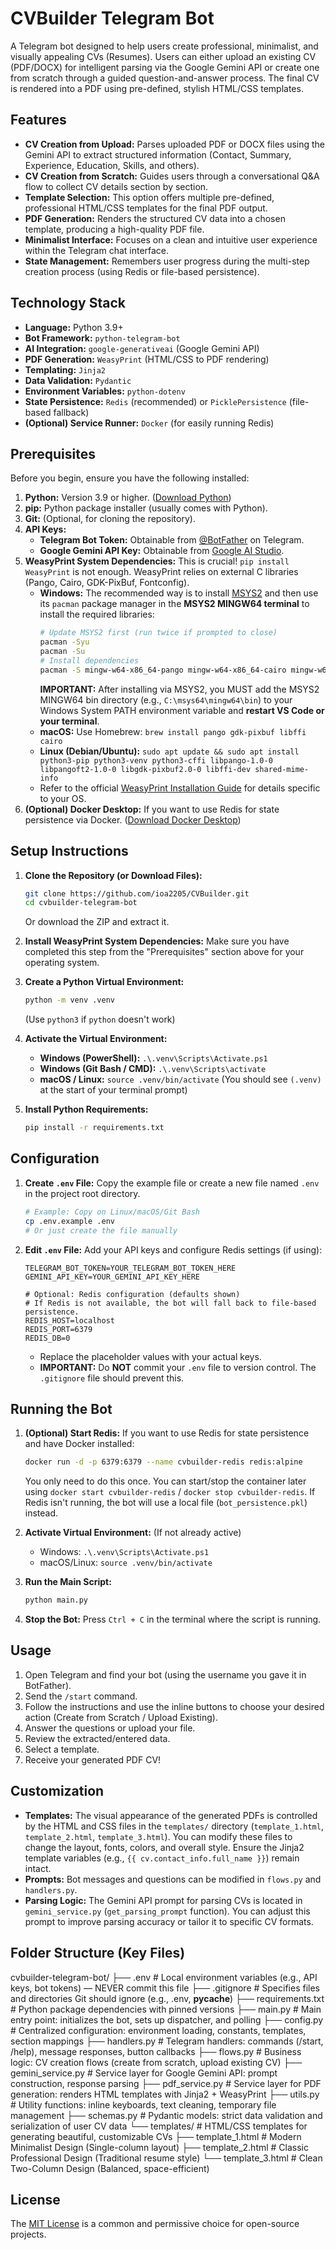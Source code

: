 # CVBuilder Telegram Bot

A Telegram bot designed to help users create professional, minimalist, and visually appealing CVs (Resumes). Users can either upload an existing CV (PDF/DOCX) for intelligent parsing via the Google Gemini API or create one from scratch through a guided question-and-answer process. The final CV is rendered into a PDF using pre-defined, stylish HTML/CSS templates.

## Features

*   **CV Creation from Upload:** Parses uploaded PDF or DOCX files using the Gemini API to extract structured information (Contact, Summary, Experience, Education, Skills, and others).
*   **CV Creation from Scratch:** Guides users through a conversational Q&A flow to collect CV details section by section.
*   **Template Selection:** This option offers multiple pre-defined, professional HTML/CSS templates for the final PDF output.
*   **PDF Generation:** Renders the structured CV data into a chosen template, producing a high-quality PDF file.
*   **Minimalist Interface:** Focuses on a clean and intuitive user experience within the Telegram chat interface.
*   **State Management:** Remembers user progress during the multi-step creation process (using Redis or file-based persistence).

## Technology Stack

*   **Language:** Python 3.9+
*   **Bot Framework:** `python-telegram-bot`
*   **AI Integration:** `google-generativeai` (Google Gemini API)
*   **PDF Generation:** `WeasyPrint` (HTML/CSS to PDF rendering)
*   **Templating:** `Jinja2`
*   **Data Validation:** `Pydantic`
*   **Environment Variables:** `python-dotenv`
*   **State Persistence:** `Redis` (recommended) or `PicklePersistence` (file-based fallback)
*   **(Optional) Service Runner:** `Docker` (for easily running Redis)

## Prerequisites

Before you begin, ensure you have the following installed:

1.  **Python:** Version 3.9 or higher. ([Download Python](https://www.python.org/downloads/))
2.  **pip:** Python package installer (usually comes with Python).
3.  **Git:** (Optional, for cloning the repository).
4.  **API Keys:**
    *   **Telegram Bot Token:** Obtainable from [@BotFather](https://t.me/BotFather) on Telegram.
    *   **Google Gemini API Key:** Obtainable from [Google AI Studio](https://aistudio.google.com/app/apikey).
5.  **WeasyPrint System Dependencies:** This is crucial! `pip install WeasyPrint` is not enough. WeasyPrint relies on external C libraries (Pango, Cairo, GDK-PixBuf, Fontconfig).
    *   **Windows:** The recommended way is to install [MSYS2](https://www.msys2.org/) and then use its `pacman` package manager in the **MSYS2 MINGW64 terminal** to install the required libraries:
        ```bash
        # Update MSYS2 first (run twice if prompted to close)
        pacman -Syu
        pacman -Su
        # Install dependencies
        pacman -S mingw-w64-x86_64-pango mingw-w64-x86_64-cairo mingw-w64-x86_64-gdk-pixbuf2 mingw-w64-x86_64-fontconfig
        ```
        **IMPORTANT:** After installing via MSYS2, you MUST add the MSYS2 MINGW64 bin directory (e.g., `C:\msys64\mingw64\bin`) to your Windows System PATH environment variable and **restart VS Code or your terminal**.
    *   **macOS:** Use Homebrew: `brew install pango gdk-pixbuf libffi cairo`
    *   **Linux (Debian/Ubuntu):** `sudo apt update && sudo apt install python3-pip python3-venv python3-cffi libpango-1.0-0 libpangoft2-1.0-0 libgdk-pixbuf2.0-0 libffi-dev shared-mime-info`
    *   Refer to the official [WeasyPrint Installation Guide](https://doc.courtbouillon.org/weasyprint/stable/first_steps.html#installation) for details specific to your OS.
6.  **(Optional) Docker Desktop:** If you want to use Redis for state persistence via Docker. ([Download Docker Desktop](https://www.docker.com/products/docker-desktop/))

## Setup Instructions

1.  **Clone the Repository (or Download Files):**
    ```bash
    git clone https://github.com/ioa2205/CVBuilder.git
    cd cvbuilder-telegram-bot
    ```
    Or download the ZIP and extract it.

2.  **Install WeasyPrint System Dependencies:** Make sure you have completed this step from the "Prerequisites" section above for your operating system.

3.  **Create a Python Virtual Environment:**
    ```bash
    python -m venv .venv
    ```
    (Use `python3` if `python` doesn't work)

4.  **Activate the Virtual Environment:**
    *   **Windows (PowerShell):** `.\.venv\Scripts\Activate.ps1`
    *   **Windows (Git Bash / CMD):** `.\.venv\Scripts\activate`
    *   **macOS / Linux:** `source .venv/bin/activate`
    (You should see `(.venv)` at the start of your terminal prompt)

5.  **Install Python Requirements:**
    ```bash
    pip install -r requirements.txt
    ```

## Configuration

1.  **Create `.env` File:** Copy the example file or create a new file named `.env` in the project root directory.
    ```bash
    # Example: Copy on Linux/macOS/Git Bash
    cp .env.example .env
    # Or just create the file manually
    ```

2.  **Edit `.env` File:** Add your API keys and configure Redis settings (if using):
    ```dotenv
    TELEGRAM_BOT_TOKEN=YOUR_TELEGRAM_BOT_TOKEN_HERE
    GEMINI_API_KEY=YOUR_GEMINI_API_KEY_HERE

    # Optional: Redis configuration (defaults shown)
    # If Redis is not available, the bot will fall back to file-based persistence.
    REDIS_HOST=localhost
    REDIS_PORT=6379
    REDIS_DB=0
    ```
    *   Replace the placeholder values with your actual keys.
    *   **IMPORTANT:** Do **NOT** commit your `.env` file to version control. The `.gitignore` file should prevent this.

## Running the Bot

1.  **(Optional) Start Redis:** If you want to use Redis for state persistence and have Docker installed:
    ```bash
    docker run -d -p 6379:6379 --name cvbuilder-redis redis:alpine
    ```
    You only need to do this once. You can start/stop the container later using `docker start cvbuilder-redis` / `docker stop cvbuilder-redis`. If Redis isn't running, the bot will use a local file (`bot_persistence.pkl`) instead.

2.  **Activate Virtual Environment:** (If not already active)
    *   Windows: `.\.venv\Scripts\Activate.ps1`
    *   macOS/Linux: `source .venv/bin/activate`

3.  **Run the Main Script:**
    ```bash
    python main.py
    ```

4.  **Stop the Bot:** Press `Ctrl + C` in the terminal where the script is running.

## Usage

1.  Open Telegram and find your bot (using the username you gave it in BotFather).
2.  Send the `/start` command.
3.  Follow the instructions and use the inline buttons to choose your desired action (Create from Scratch / Upload Existing).
4.  Answer the questions or upload your file.
5.  Review the extracted/entered data.
6.  Select a template.
7.  Receive your generated PDF CV!

## Customization

*   **Templates:** The visual appearance of the generated PDFs is controlled by the HTML and CSS files in the `templates/` directory (`template_1.html`, `template_2.html`, `template_3.html`). You can modify these files to change the layout, fonts, colors, and overall style. Ensure the Jinja2 template variables (e.g., `{{ cv.contact_info.full_name }}`) remain intact.
*   **Prompts:** Bot messages and questions can be modified in `flows.py` and `handlers.py`.
*   **Parsing Logic:** The Gemini API prompt for parsing CVs is located in `gemini_service.py` (`get_parsing_prompt` function). You can adjust this prompt to improve parsing accuracy or tailor it to specific CV formats.

## Folder Structure (Key Files)

cvbuilder-telegram-bot/
├── .env                   # Local environment variables (e.g., API keys, bot tokens) — NEVER commit this file
├── .gitignore             # Specifies files and directories Git should ignore (e.g., .env, __pycache__)
├── requirements.txt       # Python package dependencies with pinned versions
├── main.py                # Main entry point: initializes the bot, sets up dispatcher, and polling
├── config.py              # Centralized configuration: environment loading, constants, templates, section mappings
├── handlers.py            # Telegram handlers: commands (/start, /help), message responses, button callbacks
├── flows.py               # Business logic: CV creation flows (create from scratch, upload existing CV)
├── gemini_service.py      # Service layer for Google Gemini API: prompt construction, response parsing
├── pdf_service.py         # Service layer for PDF generation: renders HTML templates with Jinja2 + WeasyPrint
├── utils.py               # Utility functions: inline keyboards, text cleaning, temporary file management
├── schemas.py             # Pydantic models: strict data validation and serialization of user CV data
└── templates/             # HTML/CSS templates for generating beautiful, customizable CVs
    ├── template_1.html    # Modern Minimalist Design (Single-column layout)
    ├── template_2.html    # Classic Professional Design (Traditional resume style)
    └── template_3.html    # Clean Two-Column Design (Balanced, space-efficient)

## License

The [MIT License](https://opensource.org/licenses/MIT) is a common and permissive choice for open-source projects.
